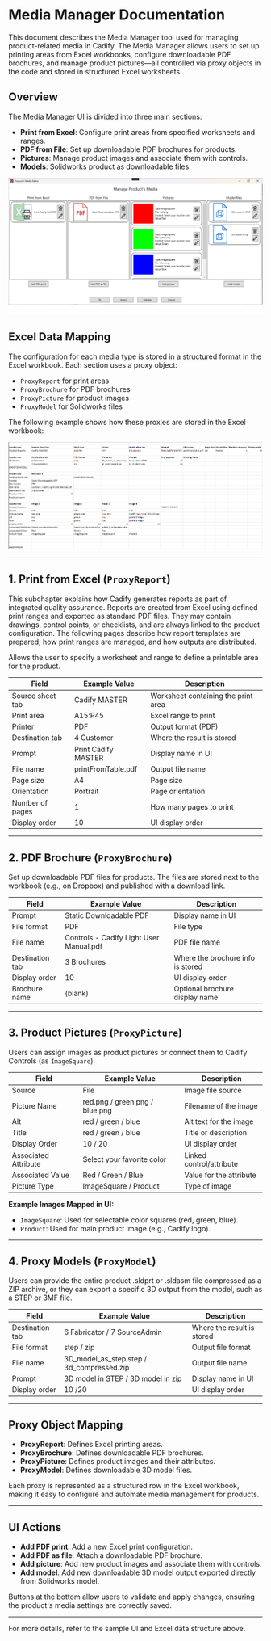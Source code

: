 # Media Manager Documentation

This document describes the Media Manager tool used for managing product-related media in Cadify. The Media Manager allows users to set up printing areas from Excel workbooks, configure downloadable PDF brochures, and manage product pictures—all controlled via proxy objects in the code and stored in structured Excel worksheets.

## Overview

The Media Manager UI is divided into three main sections:

- **Print from Excel**: Configure print areas from specified worksheets and ranges.
- **PDF from File**: Set up downloadable PDF brochures for products.
- **Pictures**: Manage product images and associate them with controls.
- **Models**: Solidworks product as downloadable files.

<img src="https://raw.githubusercontent.com/Cadify/Cadify-User-Manual/main/docs/cadify/mediaManager/images/mediaManager.png" alt="MediaManager">

## Excel Data Mapping

The configuration for each media type is stored in a structured format in the Excel workbook. Each section uses a proxy object:
- `ProxyReport` for print areas
- `ProxyBrochure` for PDF brochures
- `ProxyPicture` for product images
- `ProxyModel` for Solidworks files

The following example shows how these proxies are stored in the Excel workbook:

<img src="https://raw.githubusercontent.com/Cadify/Cadify-User-Manual/main/docs/cadify/mediaManager/images/proxyInExcel.png" alt="ProxyInExcel">

---

## 1. Print from Excel (`ProxyReport`)

This subchapter explains how Cadify generates reports as part of integrated quality assurance. Reports are created from Excel using defined print ranges and exported as standard PDF files. They may contain drawings, control points, or checklists, and are always linked to the product configuration. The following pages describe how report templates are prepared, how print ranges are managed, and how outputs are distributed.

Allows the user to specify a worksheet and range to define a printable area for the product.

| Field                | Example Value      | Description                                  |
|----------------------|-------------------|----------------------------------------------|
| Source sheet tab     | Cadify MASTER     | Worksheet containing the print area          |
| Print area           | A15:P45           | Excel range to print                         |
| Printer              | PDF               | Output format (PDF)                          |
| Destination tab      | 4 Customer        | Where the result is stored                   |
| Prompt               | Print Cadify MASTER| Display name in UI                           |
| File name            | printFromTable.pdf| Output file name                             |
| Page size            | A4                | Page size                                    |
| Orientation          | Portrait          | Page orientation                             |
| Number of pages      | 1                 | How many pages to print                      |
| Display order        | 10                | UI display order                             |

---

## 2. PDF Brochure (`ProxyBrochure`)

Set up downloadable PDF files for products. The files are stored next to the workbook (e.g., on Dropbox) and published with a download link.

| Field             | Example Value                              | Description                                             |
|-------------------|--------------------------------------------|---------------------------------------------------------|
| Prompt            | Static Downloadable PDF                    | Display name in UI                                      |
| File format       | PDF                                        | File type                                               |
| File name         | Controls - Cadify Light User Manual.pdf    | PDF file name                                           |
| Destination tab   | 3 Brochures                                | Where the brochure info is stored                       |
| Display order     | 10                                         | UI display order                                        |
| Brochure name     | (blank)                                    | Optional brochure display name                          |

---

## 3. Product Pictures (`ProxyPicture`)

Users can assign images as product pictures or connect them to Cadify Controls (as `ImageSquare`).

| Field                  | Example Value                  | Description                                       |
|------------------------|-------------------------------|---------------------------------------------------|
| Source                 | File                          | Image file source                                 |
| Picture Name           | red.png / green.png / blue.png| Filename of the image                             |
| Alt                    | red / green / blue            | Alt text for the image                            |
| Title                  | red / green / blue            | Title or description                              |
| Display Order          | 10 / 20                       | UI display order                                  |
| Associated Attribute   | Select your favorite color    | Linked control/attribute                          |
| Associated Value       | Red / Green / Blue            | Value for the attribute                           |
| Picture Type           | ImageSquare / Product         | Type of image                                     |

**Example Images Mapped in UI:**
- `ImageSquare`: Used for selectable color squares (red, green, blue).
- `Product`: Used for main product image (e.g., Cadify logo).

---

## 4. Proxy Models (`ProxyModel`)

Users can provide the entire product .sldprt or .sldasm file compressed as a ZIP archive, or they can export a specific 3D output from the model, such as a STEP or 3MF file.

| Field                | Example Value      | Description                                  |
|----------------------|-------------------|----------------------------------------------|
| Destination tab      | 6 Fabricator / 7 SourceAdmin      | Where the result is stored   |
| File format          | step / zip        | Output file format                           |
| File name            | 3D_model_as_step.step / 3d_compressed.zip | Output file name     |
| Prompt               | 3D model in STEP / 3D model in zip | Display name in UI          |
| Display order        | 10 /20              | UI display order                           |

---

## Proxy Object Mapping

- **ProxyReport**: Defines Excel printing areas.
- **ProxyBrochure**: Defines downloadable PDF brochures.
- **ProxyPicture**: Defines product images and their attributes.
- **ProxyModel**: Defines downloadable 3D model files.

Each proxy is represented as a structured row in the Excel workbook, making it easy to configure and automate media management for products.

---

## UI Actions

- **Add PDF print**: Add a new Excel print configuration.
- **Add PDF as file**: Attach a downloadable PDF brochure.
- **Add picture**: Add new product images and associate them with controls.
- **Add model**: Add new downloadable 3D model output exported directly from Solidworks model.

Buttons at the bottom allow users to validate and apply changes, ensuring the product's media settings are correctly saved.

---

For more details, refer to the sample UI and Excel data structure above.
